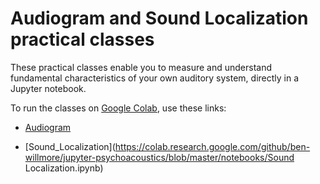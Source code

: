 # Audiogram and Sound Localization practical classes

These practical classes enable you to measure and understand fundamental characteristics of your own auditory system, directly in a Jupyter notebook.

To run the classes on [Google Colab](https://colab.research.google.com), use these links:

* [Audiogram](https://colab.research.google.com/github/ben-willmore/jupyter-psychoacoustics/blob/master/notebooks/Audiogram.ipynb)

* [Sound_Localization](https://colab.research.google.com/github/ben-willmore/jupyter-psychoacoustics/blob/master/notebooks/Sound Localization.ipynb)
